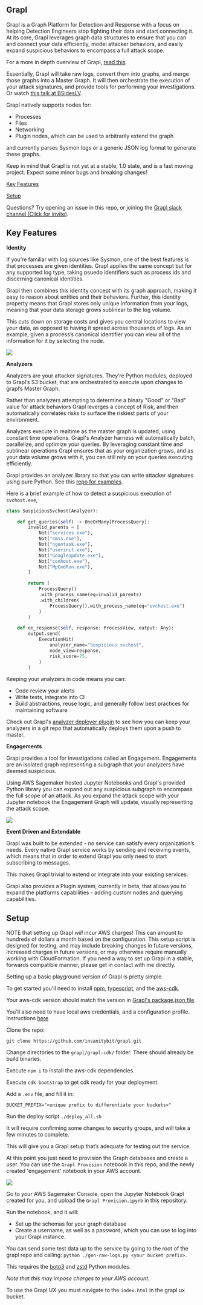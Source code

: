 ## Grapl

Grapl is a Graph Platform for Detection and Response with a focus on helping Detection Engineers stop fighting their data and start connecting it. At its core, Grapl leverages graph data structures to ensure that you can and connect your data efficiently, model attacker behaviors, and easily expand suspicious behaviors to encompass a full attack scope. 

For a more in depth overview of Grapl, [read this](https://insanitybit.github.io/2019/03/09/grapl).

Essentially, Grapl will take raw logs, convert them into graphs, and merge those graphs into a Master Graph. It will then orchestrate the execution of your attack signatures, and provide tools for performing your investigations. Or watch [this talk at BSidesLV](https://www.youtube.com/watch?v=LjCtbpXQA9U&t=8028s).

Grapl natively supports nodes for:

- Processes
- Files 
- Networking
- Plugin nodes, which can be used to arbitrarily extend the graph

and currently parses Sysmon logs or a generic JSON log format to generate these graphs.

Keep in mind that Grapl is not yet at a stable, 1.0 state, and is a fast moving project. Expect some minor bugs and breaking changes!

[Key Features](https://github.com/insanitybit/grapl#key-features)

[Setup](https://github.com/insanitybit/grapl#setup)

Questions? Try opening an issue in this repo, or joining the [Grapl slack channel (Click for invite)](https://join.slack.com/t/grapl-dfir/shared_invite/enQtODEzMTIwMjk5NDMwLTJlODZkMTY4ZjE2NDVjZWUzNzcxNzRlOTU0ZTQzYzFlZTg0ZTBjMmE5NjMwZmI4NzMxZTg5Y2EyOTQwNjgxMjU).

## Key Features

**Identity**

If you’re familiar with log sources like Sysmon, one of the best features is that processes are given identities. Grapl applies the same concept but for any supported log type, taking psuedo identifiers such as process ids and discerning canonical identities.

Grapl then combines this identity concept with its graph approach, making it easy to reason about entities and their behaviors. Further, this identity property means that Grapl stores only unique information from your logs, meaning that your data storage grows sublinear to the log volume.

This cuts down on storage costs and gives you central locations to view your data, as opposed to having it spread across thousands of logs. As an example, given a process’s canonical identifier you can view all of the information for it by selecting the node.

![](https://d2mxuefqeaa7sj.cloudfront.net/s_7CBC3A8B36A73886DC59F4792258C821D6717C3DB02DA354DE68418C9DCF5C29_1553026555668_image.png)


**Analyzers**

Analyzers are your attacker signatures. They’re Python modules, deployed to Grapl’s S3 bucket, that are orchestrated to execute upon changes to grapl’s Master Graph.

Rather than analyzers attempting to determine a binary "Good" or "Bad" value for attack behaviors Grapl leverges a concept of Risk, and then automatically correlates risks to surface the riskiest parts of your environment.

Analyzers execute in realtime as the master graph is updated, using constant time operations. Grapl's Analyzer harness will automatically batch, parallelize, and optimize your queries. By leveraging constant time and sublinear operations Grapl ensures that as your organization grows, and as your data volume grows with it, you can still rely on your queries executing efficiently.

Grapl provides an analyzer library so that you can write attacker signatures using pure Python. See this [repo for examples](https://github.com/insanitybit/grapl-analyzers).

Here is a brief example of how to detect a suspicious execution of `svchost.exe`,
```python
class SuspiciousSvchost(Analyzer):

    def get_queries(self) -> OneOrMany[ProcessQuery]:
        invalid_parents = [
            Not("services.exe"),
            Not("smss.exe"),
            Not("ngentask.exe"),
            Not("userinit.exe"),
            Not("GoogleUpdate.exe"),
            Not("conhost.exe"),
            Not("MpCmdRun.exe"),
        ]

        return (
            ProcessQuery()
            .with_process_name(eq=invalid_parents)
            .with_children(
                ProcessQuery().with_process_name(eq="svchost.exe")
            )
        )

    def on_response(self, response: ProcessView, output: Any):
        output.send(
            ExecutionHit(
                analyzer_name="Suspicious svchost",
                node_view=response,
                risk_score=75,
            )
        )
```
Keeping your analyzers in code means you can:

- Code review your alerts
- Write tests, integrate into CI
- Build abstractions, reuse logic, and generally follow best practices for maintaining software

Check out Grapl's [analyzer deployer plugin](https://github.com/insanitybit/grapl-analyzer-deployer) to see how you can keep your analyzers in a git repo that automatically deploys them upon a push to master.

**Engagements**

Grapl provides a tool for investigations called an Engagement. Engagements are an isolated graph representing a subgraph that your analyzers have deemed suspicious.

Using AWS Sagemaker hosted Jupyter Notebooks and Grapl's provided Python library you can expand out any suspicious subgraph to encompass the full scope of an attack.
As you expand the attack scope with your Jupyter notebook the Engagement Graph will update, visually representing the attack scope.

![](https://s3.amazonaws.com/media-p.slid.es/uploads/650602/images/6646682/Screenshot_from_2019-10-11_20-24-34.png)

**Event Driven and Extendable**

Grapl was built to be extended - no service can satisfy every organization’s needs. Every native Grapl service works by sending and receiving events, which means that in order to extend Grapl you only need to start subscribing to messages.

This makes Grapl trivial to extend or integrate into your existing services.

Grapl also provides a Plugin system, currently in beta, that allows you to expand the platforms capabilities - adding custom nodes and querying capabilities.

## Setup

NOTE that setting up Grapl *will* incur AWS charges! This can amount to hundreds of dollars a month based on the configuration. This setup script is designed for testing, and may include breaking changes in future versions, increased charges in future versions, or may otherwise require manually working with CloudFormation. 
If you need a way to set up Grapl in a stable, forwards compatible manner, please get in contact with me directly.

Setting up a basic playground version of Grapl is pretty simple.

To get started you'll need to install [npm](https://www.npmjs.com/), [typescript](https://www.typescriptlang.org/index.html#download-links), and the [aws-cdk](https://github.com/awslabs/aws-cdk#getting-started).

Your aws-cdk version should match the version in [Grapl's package.json file](https://github.com/insanitybit/grapl/blob/readmeupdate1/grapl-cdk/package.json#L29).

You'll also need to have local aws credentials, and a configuration profile. Instructions [here](https://docs.aws.amazon.com/cli/latest/userguide/cli-chap-configure.html)

Clone the repo:

    git clone https://github.com/insanitybit/grapl.git

Change directories to the `grapl/grapl-cdk/` folder. There should already be build binaries.

Execute `npm i` to install the aws-cdk dependencies.

Execute `cdk bootstrap` to get cdk ready for your deployment.

Add a `.env` file, and fill it in:

    BUCKET_PREFIX="<unique prefix to differentiate your buckets>"

Run the deploy script
`./deploy_all.sh`

It will require confirming some changes to security groups, and will take a few minutes to complete.

This will give you a Grapl setup that’s adequate for testing out the service.

At this point you just need to provision the Graph databases and create a user. You can use the `Grapl Provision` notebook in this repo, and
the newly created 'engagement' notebook in your AWS account.

![](https://s3.amazonaws.com/media-p.slid.es/uploads/650602/images/6396963/Screenshot_from_2019-07-27_22-27-35.png)

Go to your AWS Sagemaker Console, open the Jupyter Notebook Grapl created for you, and upload the `Grapl Provision.ipynb` in this repository.

Run the notebook, and it will:
* Set up the schemas for your graph database
* Create a username, as well as a password, which you can use to log into your Grapl instance.


You can send some test data up to the service by going to the root of the grapl repo and calling:
`python ./gen-raw-logs.py <your bucket prefix>`. 

This requires the [boto3](https://github.com/boto/boto3) and [zstd](https://pypi.org/project/zstd/) Python modules.

*Note that this may impose charges to your AWS account.*

To use the Grapl UX you must navigate to the `index.html` in the grapl ux bucket.
